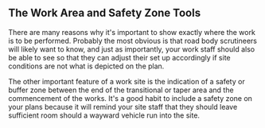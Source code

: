 ## The Work Area and Safety Zone Tools

There are many reasons why it's important to show exactly where the work is to be performed. Probably the most obvious is that road body scrutineers will likely want to know, and just as importantly, your work staff should also be able to see so that they can adjust their set up accordingly if site conditions are not what is depicted on the plan.

The other important feature of a work site is the indication of a safety or buffer zone between the end of the transitional or taper area and the commencement of the works. It's a good habit to include a safety zone on your plans because it will remind your site staff that they should leave sufficient room should a wayward vehicle run into the site.
